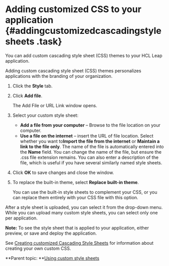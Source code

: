 # Adding customized CSS to your application {#addingcustomizedcascadingstylesheets .task}

You can add custom cascading style sheet \(CSS\) themes to your HCL Leap application.

Adding custom cascading style sheet \(CSS\) themes personalizes applications with the branding of your organization.

1.  Click the **Style** tab.

2.  Click **Add file**.

    The Add File or URL Link window opens.

3.  Select your custom style sheet:

    -   **Add a file from your computer** – Browse to the file location on your computer.
    -   **Use a file on the internet** – insert the URL of file location. Select whether you want to**Import the file from the internet** or **Maintain a link to the file only**.
    The name of the file is automatically entered into the **Name** field. You can change the name of the file, but ensure the .css file extension remains. You can also enter a description of the file, which is useful if you have several similarly named style sheets.

4.  Click **OK** to save changes and close the window.

5.  To replace the built-in theme, select **Replace built-in theme**.

    You can use the built-in style sheets to complement your CSS, or you can replace them entirely with your CSS file with this option.


After a style sheet is uploaded, you can select it from the drop-down menu. While you can upload many custom style sheets, you can select only one per application.

**Note:** To see the style sheet that is applied to your application, either preview, or save and deploy the application.

See [Creating customized Cascading Style Sheets](ref_customized_css.md) for information about creating your own custom CSS.

**Parent topic: **[Using custom style sheets](ex_css_toc.md)

